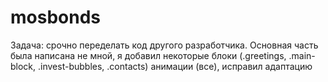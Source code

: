 # mosbonds
Задача: срочно переделать код другого разработчика. 
Основная часть была написана не мной, я добавил некоторые блоки (.greetings, .main-block, .invest-bubbles, .contacts) анимации (все), исправил адаптацию

